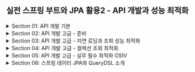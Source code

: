 ## 실전 스프링 부트와 JPA 활용2 - API 개발과 성능 최적화
<details>
<summary>Section 01: API 개발 기본 </summary>
<div markdown="1">

### 회원 등록 API V1
- 회원 등록 API를 다음과 같이 만들어보자
```java
    @PostMapping("api/v1/members") 
    public CreateMemberResponse saveMemberV1(@RequestBody @Valid Member member) {
        Long id = memberService.join(member);
        return new CreateMemberResponse(id);
    } 
```
- 엔티티를 RequestBody에 직접 매핑했다
  - 문제점 
    - 엔티티에 프레젠테이션 계층을 위한 로직이 추가된다. (프로젝션 얼마나 할지!)
    - 엔티티에 API 검증을 위한 로직이 들어간다.(@NotEmpty 등등)
    - 실무에서는 회원 엔티티를 위한 API가 다양하게 만들어지는데, 한 엔티티에 각각의 API를 위한 모든 요구사항을 담기는 어렵다.
    - 엔티티가 변경되면 API 스펙이 변한다.
  - 결론
    - API 요청 스펙에 맞추어 별도의 DTO를 파라미터로 받자!
    - 실무에서는 엔티티를 API 스펙에 노출하지 말자!

### 회원 등록 API V2
- 회원 등록 API를 다음과 같이 만들어보자
```java
    @PostMapping("/api/v2/members")
    public CreateMemberResponse saveMemberV2(@RequestBody @Valid CreateMemberRequest request) {
        Member member = new Member();
        member.setName(request.getName());
        Long id = memberService.join(member);
        return new CreateMemberResponse(id);
    } 
```
- CreateMemberRequest를 Member 엔티티 대신에 RequestBody와 매핑한다.
- 엔티티와 프레젠테이션 계층을 위한 로직을 분리할 수 있다.
- 에닡티와 API 스펙을 명확하게 분리할 수 잇다.
- 엔티티가 변해도 API 스펙이 변하지 않는다.

### 회원 수정 API
- 회원 수정 api를 다음과 같이 만들어보자 
```java
/**
 * 수정 API
 */
@PutMapping("/api/v2/members/{id}")
public UpdateMemberResponse updateMemberV2(
        @PathVariable("id") Long id,
        @RequestBody @Valid UpdateMemberRequest request) {
      memberService.update(id, request.getName());
      Member findMember = memberService.findOne(id);
      return new UpdateMemberResponse(findMember.getId(), findMember.getName());
      } 
```
- 회원 수정도 DTO를 요청 파라미터에 매핑한 것을 확인할 수 있다.
- 다음으로 변경 감지를 이용한 회원 수정 서비스 코드를 살펴보자 
```java
public class MemberService {
  private final MemberRepository memberRepository;
  /**
   * 회원 수정
   */
  @Transactional
  public void update(Long id, String name) {
    Member member = memberRepository.findOne(id);
    member.setName(name);
  }
} 
```
- 명시적인 영속화나 update 쿼리 없이 변경 감지 (Dirty checking)을 통하여 데이터를 수정하고 있다
- 수정은 변경감지를 이용하라고 했다!

### 회원 조회 API V1
- 회원조회 API V1을 살펴보자
```java
 @GetMapping("/api/v1/members")
 public List<Member> membersV1() {
    return memberService.findMembers();
 }
```
- 위와 같이 naive하게 하면 다음의 문제점들이 있따.
  - 엔티티에 프레젠테이션 계층을 위한 로직이 추가된다.
  - 기본적으로 엔티티의 모든 값이 노출된다.
  - 응답 스펙을 맞추기 위한 로직이 추가된다(@JsonIgnore, 별도의 뷰 로직 등등)
  - 실무에서는 같은 엔티티에 대해 API가 용도에 따라 다양하게 만들어지는데 하나의 엔티티는 이 모든 것을 감당할 수 없다.
  - 컬렉션을 직접 반환하면 향후 API 스펙을 변경하기 어렵다.

### 회원 조회 V2: 응답 값으로 엔티티가 아닌 별도의 DTO 사용
- 회원 조회 V2를 살펴보자 
```java
/**
 * 조회 V2: 응답 값으로 엔티티가 아닌 별도의 DTO를 반환한다.
 */
@GetMapping("/api/v2/members")
public Result membersV2() {
      List<Member> findMembers = memberService.findMembers();
      //엔티티 -> DTO 변환
      List<MemberDto> collect = findMembers.stream()
          .map(m -> new MemberDto(m.getName()))
          .collect(Collectors.toList());
      return new Result(collect);
}
@Data
@AllArgsConstructor
static class Result<T> {
  private T data;
}
@Data
@AllArgsConstructor
static class MemberDto {
  private String name;
}
```
- 엔티티를 DTO로 변환해서 반환한다. 
- 엔티티가 변해도 API 스펙이 변경되지 않는다.
- 추가로 Result 클래스로 컬렉션을 감싸서 향후 필요한 필드를 추가할 수 있다.(count라던지 이런 것들 무조건 추가된다! 유지 보수를 위해서는 감싸라)


</div>
</details>

<details>
<summary>Section 02: API 개발 고급 - 준비 </summary>
<div markdown="1">

### 샘플 데이터 입력
```java
package jpabook.jpashop;

import jakarta.annotation.PostConstruct;
import jakarta.persistence.EntityManager;
import jpabook.jpashop.domain.*;
import jpabook.jpashop.domain.item.Book;
import lombok.RequiredArgsConstructor;
import org.springframework.stereotype.Component;
import org.springframework.transaction.annotation.Transactional;


@Component
@RequiredArgsConstructor
public class InitDb {

    private final InitService initService;

    @PostConstruct
    public void init() {
        initService.dbInit1();
    }
    @Component
    @Transactional
    @RequiredArgsConstructor
    static class InitService {
        private final EntityManager em;
        public void dbInit1() {
            Member member = createMember("userA", "서울", "1", "1111");
            em.persist(member);

            Book book1 = createBook("JPA1 BOOK", 10000, 100);
            em.persist(book1);

            Book book2 = createBook("JPA2 BOOK", 20000, 100);
            em.persist(book2);

            OrderItem orderItem1 = OrderItem.createOrderItem(book1, 10000, 1);
            OrderItem orderItem2 = OrderItem.createOrderItem(book2, 20000, 2);

            Delivery delivery = createDelivery(member);
            Order order = Order.createOrder(member, delivery, orderItem1, orderItem2);
            em.persist(order);
        }

        public void dbInit2() {
            Member member = createMember("userB", "부산", "2", "2222");
            em.persist(member);

            Book book1 = createBook("SPRING1 BOOK", 20000, 200);
            em.persist(book1);

            Book book2 = createBook("SPRING2 BOOK", 40000, 300);
            em.persist(book2);

            OrderItem orderItem1 = OrderItem.createOrderItem(book1, 20000, 3);
            OrderItem orderItem2 = OrderItem.createOrderItem(book2, 40000, 4);

            Delivery delivery = createDelivery(member);
            Order order = Order.createOrder(member, delivery, orderItem1, orderItem2);
            em.persist(order);
        }
        private static Book createBook(String name, int price, int stockQuantity) {
            Book book1 = new Book();
            book1.setName(name);
            book1.setPrice(price);
            book1.setStockQuantity(stockQuantity);
            return book1;
        }
        private Member createMember(String name, String city, String street, String zipcode) {
            Member member = new Member();
            member.setName(name);
            member.setAddress(new Address(city, street, zipcode));
            return member;
        }
        private static Delivery createDelivery(Member member) {
            Delivery delivery = new Delivery();
            delivery.setAddress(member.getAddress());
            return delivery;
        }
    }


}

```

</div>
</details>


<details>
<summary>Section 03: API 개발 고급 - 지연 로딩과 조회 성능 최적화</summary>
<div markdown="1">

### 주문 조회 V1
- 간단한 주문 조회를 살펴보자
```java
 @GetMapping("/api/v1/simple-orders")
 public List<Order> ordersV1() {
 List<Order> all = orderRepository.findAllByString(new OrderSearch());
   for (Order order : all) {
     order.getMember().getName(); //Lazy 강제 초기화
     order.getDelivery().getAddress(); //Lazy 강제 초기환
   }
   return all;
 }
```
- 문제점들
  - 엔티티를 직접 노출하는 것은 좋지 않다.
  - order -> member 와 order -> address는 지연 로딩! 따라서 실제 엔티티 대신에 프록시가 존재
  - jackson 라이브러리는 기본적으로 이 프록시 객체를 json으로 어떻게 생성해야 하는 지 모름 -> 예외 발생
  - Hibernate5Module을 스프링 빈으로 등록하면 프록시 무제를 해결할 수는 있음
  - 양방향 연관관계에서 한곳을 @JsonIgnore처리하지 않으면 양쪽을 서로 호출하면서 무한 루프가 걸릴 수 있다

- 주의! 
  - 지연로딩을 피하기 위해 즉시 로딩으로 설정하면 안된다. 
  - 즉시 로딩으로 설정하면 성능 튜닝을 어렵게 한다
  - 연관관계가 필요 없는 경우에도 항상 조회하기에 성능 문제가 발생할 수 있는 것. 
  - 항상 지연 로딩을 기본으로 하고, 성능 최적화가 필요한 경우에는 페치 조인을 사용하시오

### 주문 조회 V2
- 엔티티를 DTO로 변환!

```java
/**
 * V2. 엔티티를 조회해서 DTO로 변환(fetch join 사용X)
 * - 단점: 지연로딩으로 쿼리 N번 호출
 */
@GetMapping("/api/v2/simple-orders")
public List<SimpleOrderDto> ordersV2() {
  List<Order> orders = orderRepository.findAll();
  List<SimpleOrderDto> result = orders.stream()
    .map(o -> new SimpleOrderDto(o))
    .collect(toList());
  return result;
}
```
- 엔티티를 DTO로 변환하는 일반적인 방법이다.
- 여기에서 List를 한 꺼풀 더 씌우면 더 좋은 설계 (해당 예제에선 생략)
- 문제점
  - 쿼리가 총 1 + N + N번 실행된다.
  - Order 조회 1번 (order 조회 결과 row 수가 N이 된다.)
  - order -> member 지연 로딩 조회 N번
  - order -> delivery 지연 로딩 조회 N번
  - 예) order의 결과가 4개면 최악의 경우 1 + 4 + 4번 실행된다 (최악의 경우)
    - 지연로딩은 영속성 컨텍스트에서 조회함으로 이미 조회된 경우 쿼리를 생략한다
    - 따라서 위에서 최악의 경우라고 명시한 것!

### 주문 조회 V3
- 페치 조인 최적화

```java
public List<Order> findAllWithMemberDelivery() {
      return em.createQuery(
      "select o from Order o" +
      " join fetch o.member m" +
      " join fetch o.delivery d", Order.class
      ).getResultList();
}
```
- 엔티티를 페치 조인을 사용해서 쿼리 1번에 조회
- 페치 조인으로 order -> member, order -> delivery는 이미 조회된 상태임으로 지연로딩 X

### 주문 조회 V4
- JPA에서 DTO로 바로 조회

```java

public List<OrderSimpleQueryDto> findOrderDtos() {
      return em.createQuery(
      "select new jpabook.jpashop.repository.OrderSimpleQueryDto(o.id, m.name, o.orderDate, o.orderStatus, d.address)" +
      " from Order o" +
      " join o.member m" +
      " join o.delivery d", OrderSimpleQueryDto.class
      ).getResultList();
}
```
- 일반적인 SQL을 사용할 때 처럼 원하는 값을 선택해서 조회
- new 명령어를 사용해서 JPQL의 결과를 DTO로 즉시 변환!
- SELECT절에서 원하는 데이터를 직접 선택하므로 DB -> 애플리케이션 네트웍 용량 최적화 (생각보다 미비)
- 리포지토리 재사용성 떨어짐, API 스펙에 맞춘 코드가 리포지토리에 들어가는 꼴
- 엔티티를 DTO로 변환하거나(V3) DTO로 바로 조회하는(V4) 두가지 방법은 각각 장단점이 있다.
  - V3: 리포지토리 코드 재사용성 굳. repository가 엔티티만을 조회할 수 있도록 일관성을 준다.
  - V4: 조회성능 미비하게 끌어올린다. (엔티티를 통째로 받아오지 않고 join한 테이블에서 내가 원하는 데이터만 냠냠 가능)

- 잠깐 잠깐 넘어가기 전에 join과 fetch join의 차이점 다시 짚고 가자!
- https://cobbybb.tistory.com/18

</div>
</details>

<details>
<summary>Section 04: API 개발 고급 - 컬렉션 조회 최적화 </summary>
<div markdown="1">

- 주문내역에서 추가로 주문한 상품 정보(OrderItem)를 추가로 조회하자
- Order 기준으로 컬렉션인 OrderItem과 Item이 필요하다.
- 앞의 예제에서는 toOne관계만 있었다. 이번에는 컬렉션인 일대다 관계를 조회하고 최적화 하는 방법을 알아보자

### 주문 조회 V1: 엔티티 직접 노출
```java
    @GetMapping("/api/v1/orders")
    public List<Order> ordersV1() {
        List<Order> all = orderRepository.findAllByString(new OrderSearch());
        // PROXY TOUCH
        for (Order order : all) {
            order.getMember().getName();
            order.getDelivery().getAddress();
            List<OrderItem> orderItems = order.getOrderItems();
            orderItems.stream().forEach(o -> o.getItem().getName());

        }
        return all;
    }
```
- 문제점 
  - 엔티티를 직접 노출 한다.
  - 양방향 연관관계면 무한 루프에 걸리지 않게 한곳에 @JsonIgnore를 추가해야 한다.
  - 프록시를 터치하여 초기화 해야 한다.

### 주문 조회 V2: 엔티티를 DTO로 변환
```java
    @GetMapping("/api/v2/orders")
    public List<OrderDto> ordersV2() {
        List<Order> orders = orderRepository.findAllByString(new OrderSearch());
        List<OrderDto> collect = orders.stream()
                .map(o -> new OrderDto(o))
                .collect((Collectors.toList()));

        return collect;
    }

    @Getter
    static class OrderDto {
        private Long orderId;
        private String name;
        private LocalDateTime orderDate;
        private Address address;
        private List<OrderItemDto> orderItems;

        public OrderDto(Order order) {
            orderId = order.getId();
            name = order.getMember().getName();
            orderDate = order.getOrderDate();
            address = order.getDelivery().getAddress();
            orderItems = order.getOrderItems().stream()
                    .map(orderItem -> new OrderItemDto(orderItem))
                    .collect(Collectors.toList());

        }
    }

    static class OrderItemDto {
        private String itemName;
        private int orderPrice;
        private int count;

        public OrderItemDto(OrderItem orderItem) {
            itemName = orderItem.getItem().getName();
            orderPrice = orderItem.getOrderPrice();
            count = orderItem.getCount();
        }
    }

```
- 문제점 
  - 지연 로딩으로 너무 많은 SQL이 실행된다.
  - SQL 실행 수
    - order 1번 (order 조회 수 N)
    - member, address N번
    - orderItem N번
    - item N번 (orderItem 조회 수 N)


### 주문 조회 V3: 엔티티를 DTO로 변환 - 페치 조인 최적화
```java
    public List<Order> findAllWithItem() {
        return em.createQuery(
                        "select o from Order o" +
                                " join fetch o.member m" +
                                " join fetch o.delivery d" +
                                " join fetch o.orderItems oi" +
                                " join fetch oi.item i", Order.class)
                .getResultList();
    }
```
- 페치 조인으로 SQL이 1번만 실행됨
- distinct를 사용한 이유는 1대다 조인이 있음으로 데이터베이스 row가 증가하기 때문
  - 그 결과 같은 order엔티티의 조회 수도 증가하게 된다. 
  - JPA의 distinct는 SQL에 distinct를 추가하고, 더해서 같은 엔티티가 조회되면, 애플리케이션에서 중복을 걸러준다.
  - 이 예에서 order가 컬렉션 페이 조인 때문에 중복 조회 되는 것을 막아준다.
- 단점 - 페이징 불가능!
  - 컬렉션 페치 조인을 사용하면 페이징이 불가능하다. 하이버네이트는 경고 로그를 남기면서 모든 데이터를 DB에서 읽어오고, 메모리에서 페이징 해버린다
  - 즉 페이징 sql이 작성되지 않는 것
    - Why! 
      - DB에서의 테이블은 distinct를 멕여도 모든 col이 똑같지 않다면 중복을 제거하지 않는다. 
      - 즉 페이징을 하고자 할 때 distinct가 먹지 않은 상태로 들어가기에 싱크가 맞지 않기에 DB에 요청할 수 없는 것 

  - 메모리에 퍼올린다음 애플리케이션레벨에서 페이징이 들어가는 것인데 매우매우 위험하다 (메모리 터질수도)
- 참고 : 컬렉션 페치 조인은 1개만 사용할 수 있다. 컬렉션 둘 이상에 페치 조인을 사용하면 안된다. 데이터가 부정합하게 조회될 수 있다. 

### 주문 조회 V3.1: 엔티티를 DTO로 변환 - 페이징과 한계 돌파

- 컬렉션을 페치 조인하면 페이징이 불가능하다.
  - 컬렉션을 페치 조인하면 일대다 조인이 발생함으로 데이터가 예측할 수 없이 증가
  - 일대다에서 일을 기준으로 페이징을 하는 것이 목적이지만 데이터는 다를 기준으로 생성된다.
  - Order를 기준으로 페이징 하고 싶은데, 다인 OrderItem을 조인하면 OrderItem이 기준이 되어 버린다.
- 이 경우 하이버네이트는 경고 로그를 남기고 모든 DB 데이터를 읽어서 메모리에서 페이징을 시도한다. 최악의 경우 장애로 이어질 수 있다

- 그러면 페이징 + 컬렉션 엔티티를 함께 조회하려면 어떻게 해야할까?
  - 먼저 ToOne 관계는 모두 페치조인한다. (ToOne관계는 row수를 증가시키지 않음으로 페이징 쿼리에 영향을 주지 않는다.)
  - 컬렉션은 지연로딩으로 조회한다.
  - 지연 로딩 성능 최적화를 위해 default_batch_fetch_size, @BatchSize를 적용한다. 
    - 이 옵션을 사용하면 컬렉션이나, 프록시 객체를 한꺼번에 설정한 Size만큼 IN 쿼리로 조회한다.

```java
    //OrderRepository
    public List<Order> findAllWithMemberDelivery(int offset, int limit) {
        return em.createQuery(
                        "select o from Order o" +
                                " join fetch o.member m" +
                                " join fetch o.delivery d", Order.class
                )
                .setFirstResult(offset)
                .setMaxResults(limit).
                getResultList();
    }
```
```java
    //Controller
    @GetMapping("/api/v3.1/orders")
    public List<OrderDto> orderV3_page(
            @RequestParam(value = "offset", defaultValue = "0") int offset,
            @RequestParam(value = "limit", defaultValue = "100") int limit) {
        List<Order> orders = orderRepository.findAllWithMemberDelivery(offset, limit);

        List<OrderDto> result = orders.stream()
                .map(o -> new OrderDto(o))
                .collect((Collectors.toList()));
        return result;
    }
```
- 장점 
  - 쿼리 호출 수가 1+N에서 1+1로 최적화된다.
  - 조인보다 DB 데이터 전송량이 최적화 된다.
    - Order와 OrderItem을 조인하면 Order가 OrderItem만큼 중복해서 조회된다. 하지만 이 방법은 각각 조회함으로 전송해야할 중복 데이터가 없다.
  - 페치 조인 방식과 비교해서 쿼리 호출 수가 약간 증가하지만 DB데이터 전송량이 감소한다.
  - 컬렉션 페치 조인은 페이징이 불가능하지만 이 방법은 페이징이 가능하다.
- 결론
  - ToOne관계는 페치조인해도 페이징에 영향을 주지 않는다. 따라서 ToOne관계는 페치조인으로 쿼리 수를 줄이고 해결하고, 나머지는 batch size로 최적화하자.
- 참고
  - default_batch_fetch_size의 크기는 100~1000사이를 선택하면 된다.
    - 이 전략은 SQL IN절을 사용하는데, 데이터베이스에 따라 IN절 파라미터를 1000으로 제한하기도 한다.
    - 1000으로 잡으면 한번에 1000개를 DB에서 애플리케이션에 불러옴으로 DB에 순간적 부하가 증가할 수 잇다.
    - 하지만 애플리케이션은 100이든 1000이든 결국 전체 데이터를 로딩해야 함으로 메모리 사용량이 같다.
    - 1000으로 설정하는 것이 성능상 가장 좋지만, 결국 DB든 애플리케이션이든 순간 부하를 어디까지 견딜 수 있는지로 결정하면 된다.

### 주문 조회 V4: JPA에서 DTO 직접 조회 
```java

    public List<OrderQueryDto> findOrderQueryDtos() {
        List<OrderQueryDto> result = findOrders();
        result.forEach(o -> {
            List<OrderItemQueryDto> orderItems = findOrderItems(o.getOrderId());
            o.setOrderItems(orderItems);
        });

        return result;
    }

    private List<OrderItemQueryDto> findOrderItems(Long orderId) {
        return em.createQuery(
                        "select new jpabook.jpashop.repository.order.query.OrderItemQueryDto(oi.order.id, i.name, oi.orderPrice, oi.count)" +
                                " from OrderItem oi" +
                                " join oi.item i" +
                                " where oi.order.id = :orderId", OrderItemQueryDto.class
                )
                .setParameter("orderId", orderId)
                .getResultList();
    }
```
- Query: 루트 1번, 컬렉션 N번 실행
- ToOne 관계들을 먼저 조회하고, ToMany 관계는 각각 별도로 처리한다.
  - 이런 방식을 선택한 이유는 다음과 같다.
  - ToOne관계는 조인해도 데이터 row수가 증가하지 않는다.
  - ToMany 관계는 조인하면 row수가 증가한다.
- row수가 증가하지 않는 ToOne관계는 조인으로 최적화 하기 쉬움으로 한번에 조회하고 ToMany관계는 최적화 하기 어려움으로 findorderItems같은 별도의 메서드로 조회한 것

### 주문 조회 V5: JPA에서 DTO 직접 조회 - 컬렉션 조회 최적화
- OrderApiController
```java

    @GetMapping("/api/v5/orders")
    public List<OrderQueryDto> orderV5() {
        return orderQueryRepository.findAllByDto_optimization();
    }
```
- OrderQueryRepository

```java
    public List<OrderQueryDto> findAllByDto_optimization() {
        List<OrderQueryDto> result = findOrders();

        List<Long> orderIds = toOrderIds(result);
        Map<Long, List<OrderItemQueryDto>> orderItemMap = findOrderItemMap(orderIds);

        result.forEach(o -> o.setOrderItems(orderItemMap.get(o.getOrderId())));

        return result;
    }

    private Map<Long, List<OrderItemQueryDto>> findOrderItemMap(List<Long> orderIds) {
        List<OrderItemQueryDto> orderItems = em.createQuery(
                        "select new jpabook.jpashop.repository.order.query.OrderItemQueryDto(oi.order.id, i.name, oi.orderPrice, oi.count)" +
                                " from OrderItem oi" +
                                " join oi.item i" +
                                " where oi.order.id in :orderIds", OrderItemQueryDto.class
                )
                .setParameter("orderIds", orderIds)
                .getResultList();

        Map<Long, List<OrderItemQueryDto>> orderItemMap = orderItems.stream()
                .collect(Collectors.groupingBy(OrderItemQueryDto::getOrderId));
        return orderItemMap;
    }

    private static List<Long> toOrderIds(List<OrderQueryDto> result) {
        List<Long> orderIds = result.stream()
                .map(o -> o.getOrderId())
                .collect(Collectors.toList());
        return orderIds;
    }
```
- Query: 루트 1번 컬렉션 1번
- ToOne 관계들을 먼저 조회하고, 여기서 얻은 식별자 orderId로 ToMany 관계인 orderItem을 명시적 IN Query로 한번에 조회
- Map을 이용해서 result에 추가한다. 

### 주문 조회 V6: JPA에서 DTO로 직접 조회 플랫 데이터 최적화
- OrderApiController

```java

    @GetMapping("/api/v6/orders")
    public List<OrderQueryDto> orderV6() {
        List<OrderFlatDto> flats = orderQueryRepository.findAllByDto_flat();

        return flats.stream()
                .collect(groupingBy(o -> new OrderQueryDto(o.getOrderId(),
                                o.getName(), o.getOrderDate(), o.getOrderStatus(), o.getAddress()),
                        mapping(o -> new OrderItemQueryDto(o.getOrderId(),
                                o.getItemName(), o.getOrderPrice(), o.getCount()), toList())
                )).entrySet().stream()
                .map(e -> new OrderQueryDto(e.getKey().getOrderId(),
                        e.getKey().getName(), e.getKey().getOrderDate(), e.getKey().getOrderStatus(),
                        e.getKey().getAddress(), e.getValue()))
                .collect(toList());
    }
```

- OrderQueryRepositroy

```java

    public List<OrderFlatDto> findAllByDto_flat() {
        return em.createQuery(
                "select new jpabook.jpashop.repository.order.query.OrderFlatDto(o.id, m.name, o.orderDate, o.status, d.address, oi.orderPrice, oi.count)" +
                        " from Order o" +
                        " join o.member m" +
                        " join o.delivery d" +
                        " join o.orderItems oi" +
                        " join oi.item i", OrderFlatDto.class)
                .getResultList();

    }
```
- Query가 단 1번 나간다.
- 테이블을 join해서 flat하게 만든 테이블에서 row를 돌며 애플리케이션 단에서 커스텀 하는 것이 V6
- 애플리케이션에서 작업이 많고 Order 입장의 페이징이 불가능하다는 단점이 있으며 중복 데이터 역시 별도의 처리가 필요하다.

### API 개발 고급 정리
### 엔티티 조회
  - 엔티티를 조회해서 그대로 반환: V1
  - 엔티티 조회 후 DTO로 변환: V2
  - 페치 조인으로 쿼리 수 최적화: V3
  - 컬렉션 페이징과 한계 돌파: V3.1
    - 컬렉션은 페치 조인 시 페이징이 불가능
    - ToOne 관계는 페치 조인으로 쿼리 수 최적화
    - 컬렉션은 페치 조인 대신에 지연 로딩을 유지하고, @BatchSize로 최적화
### DTO로 직접 조회
  - JPA에서 DTO를 직접 조회: V4
  - 컬렉션 조회 최적화 - 일대다 관계인 컬렉션은 IN절을 활용해서 메모리에서 미리 조회해서 최적화: V5
  - 플랫 데이터 최적화 - JOIN 결과를 그대로 조회 후 애플리케이션에서 원하는 모양으로 발라낸다: V6

### 권장 순서
- 엔티티 조회 방식으로 우선 접근
  - 성능 최적화가 필요한 부분을 페치 조인으로 쿼리 수를 최적화
  - 컬렉션 최적화 
    - 페이징이 필요한지 살펴보고 필요한 경우 @BatchSize로 최적화 필요 없다면 fetchjoin을 사용하자 (distinct)
- 엔티티 조회 방식으로 해결이 안되면 직접적 SQL에 가까운 DTO 조회 방식을 사용하자 (Select 절을 최적화 하여 네트웤 용량을 최적화 할 수 있다)
- DTO 조회 방식으로도 해결이 안되면 NativeSQL or 스프링 JdbcTemplate 사용
  - 근데 사실 이정도 까지 와서 안되면 Redis 등의 db를 사용해야 하지 않는지 고민해볼것 ..
- 참고
- 엔티티 조회 방식은 페치 조인이나, hibernate.default_batch_fetch_size , @BatchSize 같이 코드를 거의 수정하지 않고, 옵션만 약간 변경해서, 다양한 성능 최적화를 시도할 수 있다.
- 반면에 DTO를 직접 조회하는 방식은 성능을 최적화하거나 성능 최적화 방식을 변경할 때 많은 코드를 변경해야 한다.
- 개발자는 성능 최적화와 코드 복잡도 사이에서 줄타기를 해야 한다. 항상 그런 것은 아니지만, 보통 성능 최적화는 단순한 코드를 복잡한 코드로 몰고간다.
- 엔티티 조회 방식은 JPA가 많은 부분을 최적화 해주기 때문에 단순한 코드를 유지하면서, 성능을 최적화 할 수 있다!
- 엔티티 조회 방식을 즐겨쓰는 것이 괜찮을 듯!

### DTO 조회 방식의 선택지 
- DTO로 조회하는 방법도 각각 장단이 있다. V4, V5, V6에서 단순하게 쿼리가 1번 실행된다고 V6이 항상 좋은 방법인 것은 아니다. 각각의 장단점을 살펴보자
- V4
  - 코드가 단순하다. 특정 주문 한건만 조회해야 되는 경우라면 이 방식을 사용해도 성능이 잘 나온다 (추가 쿼리가 줄어들기 때문)
  - 예를 들어서 Order데이터가 1건이면 OrderItem을 찾기 위한 쿼리도 1번만 실행하면 된다. 
- V5
  - 코드가 V4에 비해 복잡하다. 
  - 하지만 여러 주문을 한꺼번에 조회하는 경우에는 V4대신에 이것을 최적화한 V5방식을 사용하면 꽤나 좋은 성능 최적화를 이루어 낼 수 있다.
  - 예를 들어서 조회한 Order데이터가 1000건인다, V4방식을 그대로 사용하면 쿼리가 총 1 + 1000번 실행된다. 
  - 여기서 1은 Order를 조회한 쿼리고 1000은 조회된 Order의 row 수다. 
  - V5방식으로 최적화 하면 쿼리가 총 1+1번만 실행된다 (명시적 IN절 사용)
  - 상황에 따라 다르겠지만 운영환경에서 100배 이상의 성능 차이가 날 수 있다!
- V6
  - V6는 완전히 다른 접근방식이다. 
  - 쿼리 한번으로 최적화 되기에 상당히 좋아보이지만 Order를 기준으로 페이징이 불가능하다. (Join을 하기 때문)
  - 실무에서는 이정도 데이터면 수백이나, 수천건 단위로 페이징 처리가 꼭 필요함으로 이 경우 선택하기 어려운 방법이다.
  - 그리고 데이터가 많으면 중복 전송이 증가해서 V5와 비교해서 성능 차이도 미비한 편이다

</div>
</details>


<details>
<summary>Section 05: API 개발 고급 - 실무 필수 최적화 OSIV</summary>
<div markdown="1">

### OSIV와 성능 최적화
- Open Session In View: 하이버네이트에서의 엔티티매니저 역할을 하는 것을 Session이라고 한다. (View에서도 커넥션이 열려있는 상태를 암시하는 것을 알 수 있음)
- Open EntityManager In View: JPA
- ![img.png](img.png)
- 어플리케이션을 실행시키면 이상한 WARN로그를 발견할 수 있다.
  - spring.jpa.open-in-view의 default가 true임으로 api응답이 끝날 때 까지 DB커넥션을 물고 있을 수 있다라는 로그를 말하는 것
  - 이 기본값을 뿌리면서 WARN 로그를 남기는 것은 이유가 있다.
  - OSIV 전략은 트랜잭션 시작처럼 최초 데이터베이스 커넥션 시작지점 부터 API 응답이 끝날 때 까지 영속성 컨텍스트와 데이터베이스 커넥션을 유지한다.
  - 그래서 지금까지 View Template이나 API 컨트롤러에서 지연 로딩이 가능했던 것이다.
  - 지연 로딩은 영속성 컨텍스트가 살아있어야 가능하고, 영속성 컨텍스트는 기본적으로 데이터베이스 커넥션을 유지한다.
  - 지연 로딩을 가능하게 하고 있었다니! 이것 자체가 큰 장점이라고 볼 수 있겠다

### 그렇다면 OSIV는 항상 켜놓는 것이 좋을까?
- OSIV 전략은 너무 오랜시간동안 데이터베이스 커넥션 리소스를 사용하기 때문에 실시간 트래픽이 중요한 애플리케이션에서는 커넥션이 모자를 수 있다.
- 이것은 결국 장애로 이어진다..
- 예를 들어서 컨트롤러에서 외부 API를 호출하면 외부 API 대기 시간 만큼 커넥션 리소스를 반환하지 못하고 유지해야 하는 것이다!
- ![img_1.png](img_1.png)
- OSIV를 끄면 트랜잭션을 종료할 때 영속성 컨텍스트를 닫고, 데이터베이스 커넥션도 반환한다. 따라서 커넥션 리소스를 낭비하지 않는다.
- OSIV를 끄면 모든 지연로딩을 트랜잭션 안에서 처리해야 한다. 
- 따라서 지금까지 작성한 많은 지연 로딩 코드를 트랜잭션 안으로 말아 넣어야 한다는 단점이 있다.
- 그리고 view template에서 지연로딩이 동작하지 않는다. 
- 결론적으로 트랜잭션이 끝나기 전에 지연 로딩을 강제로 호출해 두어야 한다.

### 커맨드와 쿼리 분리
- 실무에서 OSIV를 끈 상태로 복잡성을 관리하는 좋은 방법이 있다. 바로 Command와 Query를 분리하는 것이다.
- 보통 비즈니스 로직은 특정 엔티티 몇 개를 등록하거나 수정하는 것이므로 성능이 크게 문제가 되지 않는다.
- 그런데 복잡한 화면을 출력하기 위한 쿼리는 화면에 맞추어 성능을 최적화 하는 것이 중요하다.
- 하지만 그 복잡성에 비해 핵심 비즈니스에 큰 영향을 주는 것은 아니다.
- 그래서 크고 복잡한 애플리케이션을 개발한다면, 이 둘의 관심사를 명확하게 분리하는 선택은 유지보수 관점에서 충분히 의미 있다.
- 단순하게 설명해서 다음처럼 분리하는 것이다.
  - OrderService: 핵심 비즈니스 로직
  - OrderQueryService: 화면이나 API에 맞춘 서비스 (주로 읽기 전용 트랜잭션 사용)

```java

    @GetMapping("/api/v3/orders")
    public List<OrderDto> orderV3() {
        List<Order> orders = orderRepository.findAllWithItem();

        List<OrderDto> result = orders.stream()
                .map(o -> new OrderDto(o))
                .collect((toList()));
        return result;
    }

```
- 해당 코드를 보면 Repository에서 orders를 가져와서 stream과 lambda표현식을 이용해서 api 스펙에 맞추어 리스트를 깎고 있다.
- 만약 OSIV가 false 이면 위의 코드는 오류를 뿜을 것임 (지연로딩을 트랜잭션 밖에서 하고 있기 때문에)
- 위의 코드에서 api 스펙을 위해서 dto를 깎는 부분을 별도의 서비스로 두어 분리하라는 것이다
- 분리된 Service는 트랜잭션을 따로 ReadOnly로 열면 OSIV문제에 구애받지 않게 되고 관심사의 분리도 명확하게 되는 것이다.


</div>
</details>


<details>
<summary>Section 06: 스프링 데이터 JPA와 QueryDSL 소개 </summary>
<div markdown="1">

### 스프링 데이터 JPA 소개

- 스프링 데이터 JPA는 JPA를 사용할 때 지루하게 반복하는 코드를 (Boilerplate code) 자동화 해준다. 

- 원래의 MemberRepository
```java
package jpabook.jpashop.repository;

import jakarta.persistence.EntityManager;
import jakarta.persistence.PersistenceContext;
import jpabook.jpashop.domain.Member;
import org.springframework.stereotype.Repository;

import java.util.List;

@Repository
public class MemberRepository {

    @PersistenceContext
    private EntityManager em;

    public void save(Member member) {
        em.persist(member); //영속성 컨텍스트에 member 삽입, transaction이 커밋되는 순간에 DB에 반영된다.(insert query가 날라가는 시점)
    }

    public Member findOne(Long id) {
        return em.find(Member.class, id);
    }

    public List<Member> findAll() {
        return em.createQuery("select m from Member m", Member.class) //jpql sql과 다른점이있다. sql은 테이블 대상으로 쿼리, jpql은 entitiy객체를 대상으로 쿼리
                .getResultList();
    }

    public List<Member> findByName(String name) {
        return em.createQuery("select m from Member m where m.name = :name", Member.class)
                .setParameter("name", name)
                .getResultList();
    }

}

```
- Spring Data JPA Member Repository

```java
package jpabook.jpashop.repository;
import jpabook.jpashop.domain.Member;
import org.springframework.data.jpa.repository.JpaRepository;
import java.util.List;
public interface MemberRepository extends JpaRepository<Member, Long> {
    List<Member> findByName(String name);
}
```

- 스프링 데이터 JPA는 JpaRepository라는 인터페이스를 제공하는데, 명시적으로 구현하지 않아도 기본적인 CRUD 기능이 모두 제공된다!
- 개발자는 인터페이스만 만들면 구현체는 스프링 데이터 JPA가 어플리케이션 실행 시점에 주입해주는 것이다.
  - 추가적으로 위의 findByName(String name)을 보자 
  - 스프링 데이터 jpa에서 멤버를 이름으로 조회하여 반환하는 것은 기본적으로 제공하지 않는다. (findById는 제공하지만..)
  - 그럼에도 불구하고 signature를 정확히 기입하여 인터페이스에 올려놓으면 스프링 데이터 jpa는 이에 맞는 jpql을 생성해주는 구현체를 만들어준다!
- 스프링 데이터 JPA는 스프링과 JPA를 활용해서 애플리케이션을 만들 때 정말 편리한 기능을 많이 제공한다. 
- 단순히 편리함을 넘어서 때로는 마법을 부리는 것 같을 정도로 놀라운 개발 생산성의 세계로 우리를 이끌어 준다.
- 하지만 스프링 데이터 JPA는 JPA를 사용해서 이런 기능을 제공할 뿐이니 결국 JPA자체를 잘 이해하는 것이 중요하다고 말할 수 있다.

### QueryDSL
- 실무에서는 조건에 따라서 실행되는 쿼리가 달라지는 동적 쿼리를 많이 사용한다.
- QueryDSL을 사용하면 JPQL을 동적으로 편리하게 생성할 수 잇다.
- 꼭 동적 쿼리가 아니라 정적 쿼리인 경우에도 직관적인 문법, 컴파일 시점 오류 발견, 코드 자동완성, 코드 재사용 등을 위해서 QueryDSL을 사용하는 것이 좋다.
- Querydsl은 JPQL을 코드로 만들 수 있도록 도와주는 빌더 역할을 할 뿐이기에 JPQL을 잘 이해하고 있다면 금방 배울 수 있다


</div>
</details>

